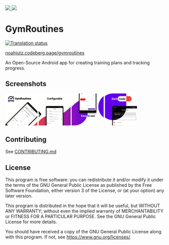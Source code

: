 <a href="https://play.google.com/store/apps/details?id=com.noahjutz.gymroutines">
    <img src="https://play.google.com/intl/en_us/badges/static/images/badges/en_badge_web_generic.png" width="200px">
</a>
<a href="https://f-droid.org/packages/com.noahjutz.gymroutines">
    <img src="https://gitlab.com/fdroid/artwork/-/raw/master/badge/get-it-on-en-us.png" width="200px">
</a>

# GymRoutines

[![Translation status](https://weblate.bubu1.eu/widgets/gymroutines/-/svg-badge.svg)](https://weblate.bubu1.eu/engage/gymroutines/)

[noahjutz.codeberg.page/gymroutines](https://noahjutz.codeberg.page/gymroutines)

An Open-Source Android app for creating training plans and tracking progress.

## Screenshots

<img src="fastlane/metadata/android/en-US/images/phoneScreenshots/1.png" width="20%"/>
<img src="fastlane/metadata/android/en-US/images/phoneScreenshots/2.png" width="20%"/>
<img src="fastlane/metadata/android/en-US/images/phoneScreenshots/3.png" width="20%"/>
<img src="fastlane/metadata/android/en-US/images/phoneScreenshots/4.png" width="20%"/>

## Contributing

See [CONTRIBUTING.md](CONTRIBUTING.md)

## License

This program is free software: you can redistribute it and/or modify it under the terms of the GNU General Public License as published by the Free Software Foundation, either version 3 of the License, or (at your option) any later version.

This program is distributed in the hope that it will be useful, but WITHOUT ANY WARRANTY; without even the implied warranty of MERCHANTABILITY or FITNESS FOR A PARTICULAR PURPOSE.  See the GNU General Public License for more details.

You should have received a copy of the GNU General Public License along with this program.  If not, see https://www.gnu.org/licenses/.
